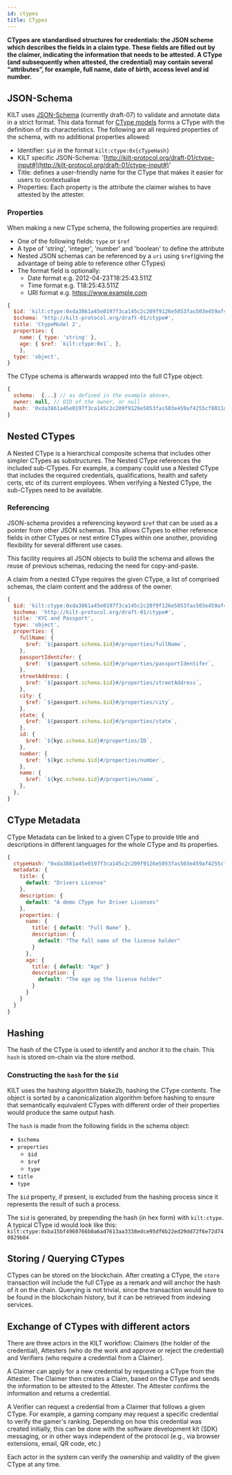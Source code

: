 ```yaml
---
id: ctypes
title: CTypes
---
```


**CTypes are standardised structures for credentials: the JSON scheme which describes the fields in a claim type. These fields are filled out by the claimer, indicating the information that needs to be attested. A CType (and subsequently when attested, the credential) may contain several “attributes”, for example, full name, date of birth, access level and id number.**

## JSON-Schema

KILT uses [JSON-Schema](https://json-schema.org/) (currently draft-07) to validate and annotate data in a strict format. This data format for [CType models](https://github.com/KILTprotocol/sdk-js/blob/develop/packages/core/src/ctype/CTypeSchema.ts) forms a CType with the definition of its characteristics. The following are all required properties of the schema, with no additional properties allowed:

- Identifier: `$id` in the format `kilt:ctype:0x{cTypeHash}`
- KILT specific JSON-Schema: '[http://kilt-protocol.org/draft-01/ctype-input#](http://kilt-protocol.org/draft-01/ctype-input#)'
- Title: defines a user-friendly name for the CType that makes it easier for users to contextualise
- Properties: Each property is the attribute the claimer wishes to have attested by the attester.

### Properties

When making a new CType schema, the following properties are required:

- One of the following fields: `type` or `$ref`
- A type of 'string', 'integer', 'number' and 'boolean' to define the attribute
- Nested JSON schemas can be referenced by a `uri` using `$ref`(giving the advantage of being able to reference other CTypes)
- The format field is optionally:
  - Date format e.g. 2012-04-23T18:25:43.511Z
  - Time format e.g. T18:25:43.511Z
  - URI format e.g. https://www.example.com

```js title="CType schema example"
{
  $id: 'kilt:ctype:0xda3861a45e0197f3ca145c2c209f9126e5053fas503e459af4255cf8011d51010',
  $schema: 'http://kilt-protocol.org/draft-01/ctype#',
  title: 'CtypeModel 2',
  properties: {
    name: { type: 'string' },
    age: { $ref: `kilt:ctype:0x1`, },
    },
  type: 'object',
}
```

The CType schema is afterwards wrapped into the full CType object:

```js title="CType example"
{
  schema:  {...} // as defined in the example above>,
  owner: null, // DID of the owner, or null
  hash: '0xda3861a45e0197f3ca145c2c209f9126e5053fas503e459af4255cf8011d51010' // For looking up on-chain
}
```

## Nested CTypes

A Nested CType is a hierarchical composite schema that includes other simpler CTypes as substructures. The Nested CType references the included sub-CTypes. For example, a company could use a Nested CType that includes the required credentials, qualifications, health and safety certs, etc of its current employees.
When verifying a Nested CType, the sub-CTypes need to be available.

### Referencing

JSON-schema provides a referencing keyword `$ref` that can be used as a pointer from other JSON schemas. This allows CTypes to either reference fields in other CTypes or nest entire CTypes within one another, providing flexibility for several different use cases.

This facility requires all JSON objects to build the schema and allows the reuse of previous schemas, reducing the need for copy-and-paste.

A claim from a nested CType requires the given CType, a list of comprised schemas, the claim content and the address of the owner.

```js title="Nested CType example"
{
  $id: 'kilt:ctype:0xda3861a45e0197f3ca145c2c20f9f126e5053fas503e459af4255cf8011d51010',
  $schema: 'http://kilt-protocol.org/draft-01/ctype#',
  title: 'KYC and Passport',
  type: 'object',
  properties: {
    fullName: {
      $ref: `${passport.schema.$id}#/properties/fullName`,
    },
    passportIdentifer: {
      $ref: `${passport.schema.$id}#/properties/passportIdentifer`,
    },
    streetAddress: {
      $ref: `${passport.schema.$id}#/properties/streetAddress`,
    },
    city: {
      $ref: `${passport.schema.$id}#/properties/city`,
    },
    state: {
      $ref: `${passport.schema.$id}#/properties/state`,
    },
    id: {
      $ref: `${kyc.schema.$id}#/properties/ID`,
    },
    number: {
      $ref: `${kyc.schema.$id}#/properties/number`,
    },
    name: {
      $ref: `${kyc.schema.$id}#/properties/name`,
    },
  },
}
```

## CType Metadata

CType Metadata can be linked to a given CType to provide title and descriptions in different languages for the whole CType and its properties.

```js
{
  ctypeHash: "0xda3861a45e0197f3ca145c2c209f9126e5053fas503e459af4255cf8011d51010",
  metadata: {
    title: {
      default: "Drivers License"
    },
    description: {
      default: "A demo CType for Driver Licenses"
    },
    properties: {
      name: {
        title: { default: "Full Name" },
        description: {
          default: "The full name of the license holder"
        }
      },
      age: {
        title: { default: "Age" }
        description: {
          default: "The age og the license holder"
        }
      }
    }
  }
}
```

## Hashing

The hash of the CType is used to identify and anchor it to the chain. This `hash` is stored on-chain via the store method.

### Constructing the `hash` for the `$id`

KILT uses the hashing algorithm blake2b, hashing the CType contents. The object is sorted by a canonicalization algorithm before hashing to ensure that semantically equivalent CTypes with different order of their properties would produce the same output hash.

The `hash` is made from the following fields in the schema object:

- `$schema`
- `properties`
  - `$id`
  - `$ref`
  - `type`
- `title`
- `type`

The `$id` property, if present, is excluded from the hashing process since it represents the result of such a process.

The `$id` is generated, by prepending the hash (in hex form) with `kilt:ctype`. A typical CType id would look like this: `kilt:ctype:0xba15bf4960766b0a6ad7613aa3338edce95df6b22ed29dd72f6e72d740829b84`

## Storing / Querying CTypes

CTypes can be stored on the blockchain. After creating a CType, the `store` transaction will include the full CType as a remark and will anchor the hash of it on the chain. Querying is not trivial, since the transaction would have to be found in the blockchain history, but it can be retrieved from indexing services.

## Exchange of CTypes with different actors

There are three actors in the KILT workflow: Claimers (the holder of the credential), Attesters (who do the work and approve or reject the credential) and Verifiers (who require a credential from a Claimer).

A Claimer can apply for a new credential by requesting a CType from the Attester. The Claimer then creates a Claim, based on the CType and sends the information to be attested to the Attester. The Attester confirms the information and returns a credential.

A Verifier can request a credential from a Claimer that follows a given CType. For example, a gaming company may request a specific credential to verify the gamer's ranking. Depending on how this credential was created initially, this can be done with the software development kit (SDK) messaging, or in other ways independent of the protocol (e.g., via browser extensions, email, QR code, etc.)

Each actor in the system can verify the ownership and validity of the given CType at any time.
